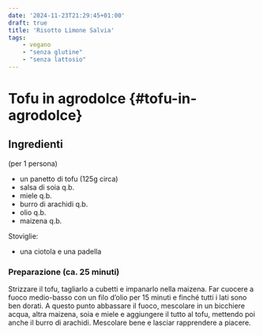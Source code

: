 ```yaml
---
date: '2024-11-23T21:29:45+01:00'
draft: true
title: 'Risotto Limone Salvia'
tags:
    - vegano
    - "senza glutine"
    - "senza lattosio"
---
```


# Tofu in agrodolce {#tofu-in-agrodolce}


## Ingredienti

(per 1 persona)

- un panetto di tofu (125g circa)  
- salsa di soia q.b.  
- miele q.b.  
- burro di arachidi q.b.  
- olio q.b.  
- maizena q.b.

Stoviglie:

- una ciotola e una padella

### Preparazione (ca. 25 minuti)

Strizzare il tofu, tagliarlo a cubetti e impanarlo nella maizena. Far cuocere a fuoco medio-basso con un filo d’olio per 15 minuti e finché tutti i lati sono ben dorati. A questo punto abbassare il fuoco, mescolare in un bicchiere acqua, altra maizena, soia e miele e aggiungere il tutto al tofu, mettendo poi anche il burro di arachidi. Mescolare bene e lasciar rapprendere a piacere.
